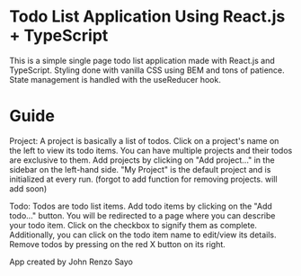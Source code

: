# Todo List Application Using React.js + TypeScript

This is a simple single page todo list application made with React.js and TypeScript.
Styling done with vanilla CSS using BEM and tons of patience.
State management is handled with the useReducer hook.

# Guide

Project: A project is basically a list of todos. Click on a project's name on the left to view its todo items. You can have multiple projects and their todos are exclusive to them. Add projects by clicking on "Add project..." in the sidebar on the left-hand side. "My Project" is the default project and is initialized at every run. (forgot to add function for removing projects. will add soon)

Todo: Todos are todo list items. Add todo items by clicking on the "Add todo..." button. You will be redirected to a page where you can describe your todo item. Click on the checkbox to signify them as complete. Additionally, you can click on the todo item name to edit/view its details. Remove todos by pressing on the red X button on its right.

App created by John Renzo Sayo
